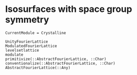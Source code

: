 # Isosurfaces with space group symmetry


```@meta
CurrentModule = Crystalline
```

```@docs; canonical=false
UnityFourierLattice
ModulatedFourierLattice
levelsetlattice
modulate
primitivize(::AbstractFourierLattice, ::Char)
conventionalize(::AbstractFourierLattice, ::Char)
AbstractFourierLattice(::Any)
```